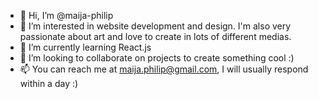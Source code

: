 - 👋 Hi, I’m @maija-philip
- 👀 I’m interested in website development and design. I'm also very passionate about art and love to create in lots of different medias.
- 🌱 I’m currently learning React.js
- 💞️ I’m looking to collaborate on projects to create something cool :)
- 📫 You can reach me at maija.philip@gmail.com, I will usually respond within a day :)

<!---
maija-philip/maija-philip is a ✨ special ✨ repository because its `README.md` (this file) appears on your GitHub profile.
You can click the Preview link to take a look at your changes.
--->
